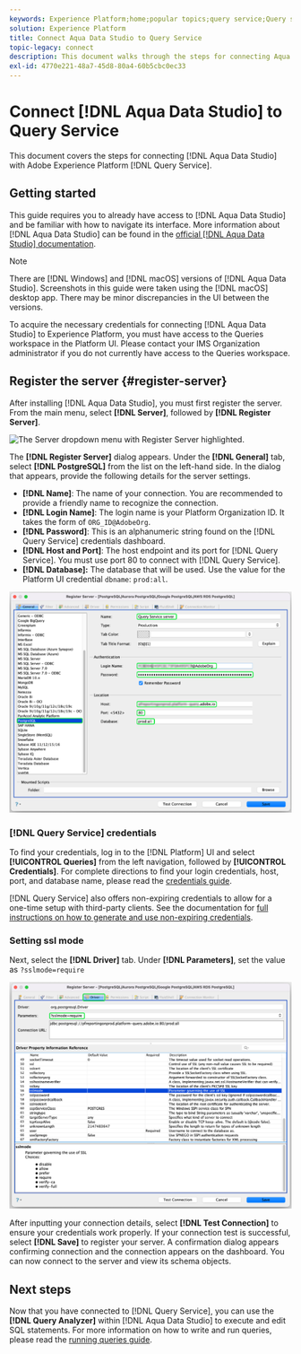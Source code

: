 ```yaml
---
keywords: Experience Platform;home;popular topics;query service;Query service;Aqua Data Studio;Aqua data studio;connect to query service;
solution: Experience Platform
title: Connect Aqua Data Studio to Query Service
topic-legacy: connect
description: This document walks through the steps for connecting Aqua Data Studio with Adobe Experience Platform Query Service.
exl-id: 4770e221-48a7-45d8-80a4-60b5cbc0ec33
---
```

# Connect [!DNL Aqua Data Studio] to Query Service

This document covers the steps for connecting [!DNL Aqua Data Studio] with Adobe Experience Platform [!DNL Query Service].

## Getting started

This guide requires you to already have access to [!DNL Aqua Data Studio] and be familiar with how to navigate its interface. More information about [!DNL Aqua Data Studio] can be found in the [official [!DNL Aqua Data Studio] documentation](https://www.aquaclusters.com/app/home/project/public/aquadatastudio/wikibook/Documentation21.1/page/0/Aqua-Data-Studio-21-1).

>[!NOTE]
>
>There are [!DNL Windows] and [!DNL macOS] versions of [!DNL Aqua Data Studio]. Screenshots in this guide were taken using the [!DNL macOS] desktop app. There may be minor discrepancies in the UI between the versions.

To acquire the necessary credentials for connecting [!DNL Aqua Data Studio] to Experience Platform, you must have access to the Queries workspace in the Platform UI. Please contact your IMS Organization administrator if you do not currently have access to the Queries workspace. 

## Register the server {#register-server}

After installing [!DNL Aqua Data Studio], you must first register the server. From the main menu, select **[!DNL Server]**, followed by **[!DNL Register Server]**.

![The Server dropdown menu with Register Server highlighted.](../images/clients/aqua-data-studio/register-server.png)

The **[!DNL Register Server]** dialog appears. Under the **[!DNL General]** tab, select **[!DNL PostgreSQL]** from the list on the left-hand side. In the dialog that appears, provide the following details for the server settings.

- **[!DNL Name]**: The name of your connection. You are recommended to provide a friendly name to recognize the connection.
- **[!DNL Login Name]**: The login name is your Platform Organization ID. It takes the form of `ORG_ID@AdobeOrg`.
- **[!DNL Password]**: This is an alphanumeric string found on the [!DNL Query Service] credentials dashboard.
- **[!DNL Host and Port]**: The host endpoint and its port for [!DNL Query Service]. You must use port 80 to connect with [!DNL Query Service].
- **[!DNL Database]:** The database that will be used. Use the value for the Platform UI credential `dbname`: `prod:all`.

![The Aqua Data Studio General tab with the required input fields highlighted.](../images/clients/aqua-data-studio/register-server-general-tab.png)

### [!DNL Query Service] credentials

To find your credentials, log in to the [!DNL Platform] UI and select **[!UICONTROL Queries]** from the left navigation, followed by **[!UICONTROL Credentials]**. For complete directions to find your login credentials, host, port, and database name, please read the [credentials guide](../ui/credentials.md).

[!DNL Query Service] also offers non-expiring credentials to allow for a one-time setup with third-party clients. See the documentation for [full instructions on how to generate and use non-expiring credentials](../ui/credentials.md#non-expiring-credentials).

### Setting ssl mode

Next, select the **[!DNL Driver]** tab. Under **[!DNL Parameters]**, set the value as `?sslmode=require`

![The Aqua Data Studio Driver tab with the Parameters field highlighted.](../images/clients/aqua-data-studio/register-server-driver-tab.png)

After inputting your connection details, select **[!DNL Test Connection]** to ensure your credentials work properly. If your connection test is successful, select **[!DNL Save]** to register your server. A confirmation dialog appears confirming connection and the connection appears on the dashboard. You can now connect to the server and view its schema objects.

## Next steps

Now that you have connected to [!DNL Query Service], you can use the **[!DNL Query Analyzer]** within [!DNL Aqua Data Studio] to execute and edit SQL statements. For more information on how to write and run queries, please read the [running queries guide](../best-practices/writing-queries.md).
